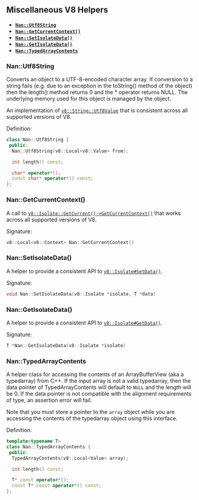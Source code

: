## Miscellaneous V8 Helpers

 - <a href="#api_nan_utf8_string"><b><code>Nan::Utf8String</code></b></a>
 - <a href="#api_nan_get_current_context"><b><code>Nan::GetCurrentContext()</code></b></a>
 - <a href="#api_nan_set_isolate_data"><b><code>Nan::SetIsolateData()</code></b></a>
 - <a href="#api_nan_get_isolate_data"><b><code>Nan::GetIsolateData()</code></b></a>
 - <a href="#api_nan_typedarray_contents"><b><code>Nan::TypedArrayContents<T></code></b></a>


<a name="api_nan_utf8_string"></a>
### Nan::Utf8String

Converts an object to a UTF-8-encoded character array. If conversion to a string fails (e.g. due to an exception in the toString() method of the object) then the length() method returns 0 and the * operator returns NULL. The underlying memory used for this object is managed by the object.

An implementation of [`v8::String::Utf8Value`](https://v8docs.nodesource.com/io.js-3.0/d4/d1b/classv8_1_1_string_1_1_utf8_value.html) that is consistent across all supported versions of V8.

Definition:

```c++
class Nan::Utf8String {
 public:
  Nan::Utf8String(v8::Local<v8::Value> from);

  int length() const;

  char* operator*();
  const char* operator*() const;
};
```

<a name="api_nan_get_current_context"></a>
### Nan::GetCurrentContext()

A call to [`v8::Isolate::GetCurrent()->GetCurrentContext()`](https://v8docs.nodesource.com/io.js-3.0/d5/dda/classv8_1_1_isolate.html#a81c7a1ed7001ae2a65e89107f75fd053) that works across all supported versions of V8.

Signature:

```c++
v8::Local<v8::Context> Nan::GetCurrentContext()
```

<a name="api_nan_set_isolate_data"></a>
### Nan::SetIsolateData()

A helper to provide a consistent API to [`v8::Isolate#SetData()`](https://v8docs.nodesource.com/io.js-3.0/d5/dda/classv8_1_1_isolate.html#a7acadfe7965997e9c386a05f098fbe36).

Signature:

```c++
void Nan::SetIsolateData(v8::Isolate *isolate, T *data)
```


<a name="api_nan_get_isolate_data"></a>
### Nan::GetIsolateData()

A helper to provide a consistent API to [`v8::Isolate#GetData()`](https://v8docs.nodesource.com/io.js-3.0/d5/dda/classv8_1_1_isolate.html#aabd223436bc1100a787dadaa024c6257).

Signature:

```c++
T *Nan::GetIsolateData(v8::Isolate *isolate)
```

<a name="api_nan_typedarray_contents"></a>
### Nan::TypedArrayContents<T>

A helper class for accessing the contents of an ArrayBufferView (aka a typedarray) from C++.  If the input array is not a valid typedarray, then the data pointer of TypedArrayContents will default to `NULL` and the length will be 0.  If the data pointer is not compatible with the alignment requirements of type, an assertion error will fail.

Note that you must store a pointer to the `array` object while you are accessing the contents of the typedarray object using this interface.

Definition:

```c++
template<typename T>
class Nan::TypedArrayContents {
 public:
  TypedArrayContents(v8::Local<Value> array);

  int length() const;

  T* const operator*();
  const T* const operator*() const;
};
```
